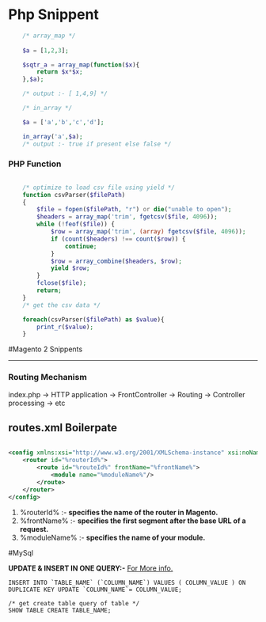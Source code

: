 # Php Snippent 
<!-- php built-in function snippents -->
```php 
    /* array_map */
    
    $a = [1,2,3];

    $sqtr_a = array_map(function($x){
        return $x*$x;
    },$a);

    /* output :- [ 1,4,9] */

    /* in_array */

    $a = ['a','b','c','d'];

    in_array('a',$a);
    /* output :- true if present else false */

```
### PHP Function 


```php

    /* optimize to load csv file using yield */
    function csvParser($filePath)
    {
        $file = fopen($filePath, "r") or die("unable to open");
        $headers = array_map('trim', fgetcsv($file, 4096));
        while (!feof($file)) {
            $row = array_map('trim', (array) fgetcsv($file, 4096));
            if (count($headers) !== count($row)) {
                continue;
            }
            $row = array_combine($headers, $row);
            yield $row;
        }
        fclose($file);
        return;
    }
    /* get the csv data */

    foreach(csvParser($filePath) as $value){
        print_r($value);
    }

```

#Magento 2 Snippents
___
 
### Routing Mechanism

index.php -> HTTP application -> FrontController -> Routing -> Controller processing -> etc


## routes.xml Boilerpate

```xml

<config xmlns:xsi="http://www.w3.org/2001/XMLSchema-instance" xsi:noNamespaceSchemaLocation="urn:magento:framework:App/etc/routes.xsd">
    <router id="%routerId%">
        <route id="%routeId%" frontName="%frontName%">
            <module name="%moduleName%"/>
        </route>
    </router>
</config>
```

1. %routerId%   :- **specifies the name of the router in Magento.**  
2. %frontName%  :- **specifies the first segment after the base URL of a request.**
3. %moduleName% :- **specifies the name of your module.**




#MySql 


**UPDATE & INSERT IN ONE QUERY:-**
[For More info.](https://dev.mysql.com/doc/refman/8.0/en/insert-on-duplicate.html)
```mysql
INSERT INTO `TABLE_NAME` (`COLUMN_NAME`) VALUES ( COLUMN_VALUE ) ON DUPLICATE KEY UPDATE `COLUMN_NAME`= COLUMN_VALUE;

/* get create table query of table */
SHOW TABLE CREATE TABLE_NAME;
```
